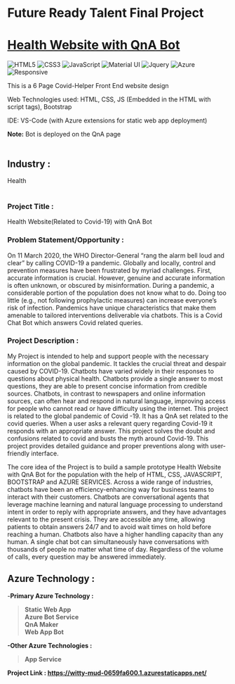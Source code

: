 # Future Ready Talent Final Project
# <a href="https://witty-mud-0659fa600.1.azurestaticapps.net/">Health Website with QnA Bot</a>

![HTML5](https://img.shields.io/badge/html5-%23E34F26.svg?style=for-the-badge&logo=html5&logoColor=white)
![CSS3](https://img.shields.io/badge/css3-%231572B6.svg?style=for-the-badge&logo=css3&logoColor=white)
![JavaScript](https://img.shields.io/badge/javascript-%23323330.svg?style=for-the-badge&logo=javascript&logoColor=%23F7DF1E)
![Material UI](https://img.shields.io/badge/Material--UI-0081CB?style=for-the-badge&logo=material-ui&logoColor=white)
![Jquery](https://img.shields.io/badge/jQuery-0769AD?style=for-the-badge&logo=jquery&logoColor=white)
![Azure](https://img.shields.io/badge/Microsoft_Azure-0089D6?style=for-the-badge&logo=microsoft-azure&logoColor=white)
![Responsive](https://img.shields.io/badge/Responsive-100%25-red)

This is a 6 Page Covid-Helper Front End website design

Web Technologies used: HTML, CSS, JS (Embedded in the HTML with script tags), Bootstrap

IDE: VS-Code (with Azure extensions for static web app deployment)

<b>Note:</b> Bot is deployed on the QnA page 
<br><br>

## Industry :
Health
<br><br>

### Project Title :
Health Website(Related to Covid-19) with QnA Bot


### Problem Statement/Opportunity :
On 11 March 2020, the WHO Director-General “rang the alarm bell loud and clear” by calling COVID-19 a pandemic. Globally and locally, control and prevention measures have been frustrated by myriad challenges. First, accurate information is crucial. However, genuine and accurate information is often unknown, or obscured by misinformation. During a pandemic, a considerable portion of the population does not know what to do. Doing too little (e.g., not following prophylactic measures) can increase everyone’s risk of infection. Pandemics have unique characteristics that make them amenable to tailored interventions deliverable via chatbots. This is a Covid Chat Bot which answers Covid related queries.

### Project Description :
My Project is intended to help and support people with the necessary information on the global pandemic. It tackles the crucial threat and despair caused by COVID-19. Chatbots have varied widely in their responses to questions about physical health. Chatbots provide a single answer to most questions, they are able to present concise information from credible sources. Chatbots, in contrast to newspapers and online information sources, can often hear and respond in natural language, improving access for people who cannot read or have difficulty using the internet. This project is related to the global pandemic of Covid -19. It has a QnA set related to the covid queries. When a user asks a relevant query regarding Covid-19 it responds with an appropriate answer. This project solves the doubt and confusions related to covid and busts the myth around Covid-19. This project provides detailed guidance and proper preventions along with user-friendly interface.

The core idea of the Project is to build a sample prototype Health Website with QnA Bot for the population with the help of HTML, CSS, JAVASCRIPT, BOOTSTRAP and AZURE SERVICES. Across a wide range of industries, chatbots have been an efficiency-enhancing way for business teams to interact with their customers. Chatbots are conversational agents that leverage machine learning and natural language processing to understand intent in order to reply with appropriate answers, and they have advantages relevant to the present crisis. They are accessible any time, allowing patients to obtain answers 24/7 and to avoid wait times on hold before reaching a human. Chatbots also have a higher handling capacity than any human. A single chat bot can simultaneously have conversations with thousands of people no matter what time of day. Regardless of the volume of calls, every question may be answered immediately.


## Azure Technology :

-<b>Primary Azure Technology :<b><br>
>Static Web App<br>
>Azure Bot Service<br>
>QnA Maker<br>
>Web App Bot<br>


-Other Azure Technologies :<br>
>App Service<br>

<b>Project Link : </b> https://witty-mud-0659fa600.1.azurestaticapps.net/
